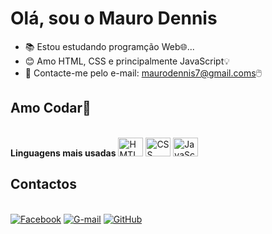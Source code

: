 # Olá, sou o Mauro Dennis

* 📚 Estou estudando programção Web🌐...
* 😊 Amo HTML, CSS e principalmente JavaScript💡
* 📧 Contacte-me pelo e-mail: maurodennis7@gmail.coms🖱️

##
<div>
    <h2>Amo Codar💙</h2>
    <strong>Linguagens mais usadas</strong>
  <div style="display: inline-block"><br>
    <img src="https://cdn.jsdelivr.net/gh/devicons/devicon/icons/html5/html5-original.svg" width="40" height="30" alt="HMTL"/>
    <img src="https://cdn.jsdelivr.net/gh/devicons/devicon/icons/css3/css3-original.svg" width="40" height="30" alt="CSS"/>
    <img src="https://cdn.jsdelivr.net/gh/devicons/devicon/icons/javascript/javascript-original.svg" width="40" height="30" alt="JavaScript"/>
  </div>
</div>

##

<div>
    <h2>Contactos</h2>
  <div style="display: inline-block"><br>
    <a href="https://web.facebook.com/maurodinnis.raimundo"><img src="https://img.shields.io/badge/Facebook-1877F2?style=for-the-badge&logo=facebook&logoColor=white"alt="Facebook"/></a>
    <a href="mauroddennis7@gmail.com"><img src="https://img.shields.io/badge/Gmail-D14836?style=for-the-badge&logo=gmail&logoColor=white" alt="G-mail"/></a>
    <a href=""><img src="https://img.shields.io/badge/GitHub-100000?style=for-the-badge&logo=github&logoColor=white"alt="GitHub"/></a>
  </div>
</div>
